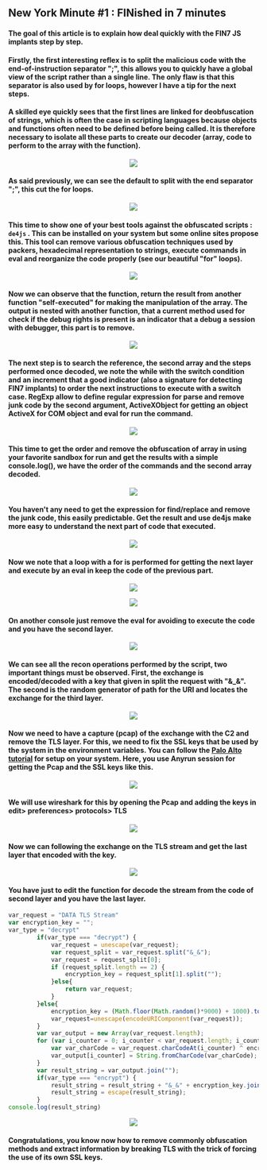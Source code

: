 ## New York Minute #1 : FINished in 7 minutes

#### The goal of this article is to explain how deal quickly with the FIN7 JS implants step by step.

#### Firstly, the first interesting reflex is to split the malicious code with the end-of-instruction separator ";", this allows you to quickly have a global view of the script rather than a single line. The only flaw is that this separator is also used by for loops, however I have a tip for the next steps. 

#### A skilled eye quickly sees that the first lines are linked for deobfuscation of strings, which is often the case in scripting languages because objects and functions often need to be defined before being called. It is therefore necessary to isolate all these parts to create our decoder (array, code to perform to the array with the function).

<p align="center"><img src=".\Pictures\1.png"></p></img>

#### As said previously, we can see the default to split with the end separator ";", this cut the for loops. 

<p align="center"><img src=".\Pictures\2.png"></p></img>

#### This time to show one of your best tools against the obfuscated scripts :  ```de4js``` . This can be installed on your system but some online sites propose this. This tool can remove various obfuscation techniques used by packers, hexadecimal representation to strings, execute commands in eval and reorganize the code properly (see our beautiful "for" loops).

<p align="center"><img src=".\Pictures\3.png"></p></img>

#### Now we can observe that the function, return the result from another function "self-executed" for making the manipulation of the array. The output is nested with another function, that a current method used for check if the debug rights is present is an indicator that a debug a session with debugger, this part is to remove.

<p align="center"><img src=".\Pictures\4.png"></p></img>

#### The next step is to search the reference, the second array and the steps performed once decoded, we note the while with the switch condition and an increment that a good indicator (also a signature for detecting FIN7 implants) to order the next instructions to execute with a switch case. RegExp allow to define regular expression for parse and remove junk code by the second argument, ActiveXObject for getting an object ActiveX for COM object and eval for run the command.

<p align="center"><img src=".\Pictures\5.png"></p></img>

#### This time to get the order and remove the obfuscation of array in using your favorite sandbox for run and get the results with a simple console.log(), we have the order of the commands and the second array decoded.

<p align="center"><img src=".\Pictures\6.png"></p></img>

#### You haven't any need to get the expression for find/replace and remove the junk code, this easily predictable. Get the result and use de4js make more easy to understand the next part of code that executed.

<p align="center"><img src=".\Pictures\7.png"></p></img>

#### Now we note that a loop with a for is performed for getting the next layer and execute by an eval in keep the code of the previous part.

<p align="center"><img src=".\Pictures\8.png"></p></img>

<p align="center"><img src=".\Pictures\9.png"></p></img>

#### On another console just remove the eval for avoiding to execute the code and you have the second layer.

<p align="center"><img src=".\Pictures\10.png"></p></img>

#### We can see all the recon operations performed by the script, two important things must be observed. First, the exchange is encoded/decoded with a key that given in split the request with "&_&". The second is the random generator of path for the URI and locates the exchange for the third layer.

<p align="center"><img src=".\Pictures\11.png"></p></img>

<h4> Now we need to have a capture (pcap) of the exchange with the C2 and remove the TLS layer. For this, we need to fix the SSL keys that be used by the system in the environment variables. You can follow the <a href="https://unit42.paloaltonetworks.com/wireshark-tutorial-decrypting-https-traffic/"> Palo Alto tutorial</a> for setup on your system. Here, you use Anyrun session for getting the Pcap and the SSL keys like this.</h4>

<p align="center"><img src=".\Pictures\12.png"></p></img>

#### We will use wireshark for this by opening the Pcap and adding the keys in edit> preferences> protocols> TLS

<p align="center"><img src=".\Pictures\13.png"></p></img>

#### Now we can following the exchange on the TLS stream and get the last layer that encoded with the key.

<p align="center"><img src=".\Pictures\14.png"></p></img>

#### You have just to edit the function for decode the stream from the code of second layer and you have the last layer.
```js
var_request = "DATA TLS Stream"
var encryption_key = "";
var_type = "decrypt"
		if(var_type === "decrypt") {
			var_request = unescape(var_request);
			var request_split = var_request.split("&_&");
			var_request = request_split[0];
			if (request_split.length == 2) {
				encryption_key = request_split[1].split("");
			}else{
				return var_request;
			}
		}else{
			encryption_key = (Math.floor(Math.random()*9000) + 1000).toString().split("");
			var_request=unescape(encodeURIComponent(var_request));
		}
		var var_output = new Array(var_request.length);
		for (var i_counter = 0; i_counter < var_request.length; i_counter++) {
			var var_charCode = var_request.charCodeAt(i_counter) ^ encryption_key[i_counter % encryption_key.length].charCodeAt(0);
			var_output[i_counter] = String.fromCharCode(var_charCode);
		}
		var result_string = var_output.join("");
		if(var_type === "encrypt") {
			result_string = result_string + "&_&" + encryption_key.join("");
			result_string = escape(result_string);
		}
console.log(result_string)
```

<p align="center"><img src=".\Pictures\15.png"></p></img>

#### Congratulations, you know now how to remove commonly obfuscation methods and extract information by breaking TLS with the trick of forcing the use of its own SSL keys. 

